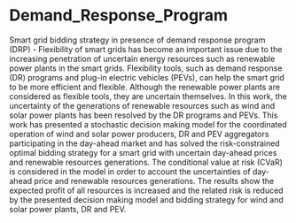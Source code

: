 # Demand_Response_Program
Smart grid bidding strategy in presence of demand response program (DRP) - 
Flexibility of smart grids has become an important issue due to the increasing penetration of uncertain energy resources 
such as renewable power plants in the smart grids. Flexibility tools, such as demand response (DR) programs and plug-in 
electric vehicles (PEVs), can help the smart grid to be more efficient and flexible. Although the renewable power plants 
are considered as flexible tools, they are uncertain themselves. In this work, the uncertainty of the generations of 
renewable resources such as wind and solar power plants has been resolved by the DR programs and PEVs. This work has 
presented a stochastic decision making model for the coordinated operation of wind and solar power producers, DR and PEV 
aggregators participating in the day-ahead market and has solved the risk-constrained optimal bidding strategy for a smart 
grid with uncertain day-ahead prices and renewable resources generations. The conditional value at risk (CVaR) is considered 
in the model in order to account the uncertainties of day-ahead price and renewable resources generations. The results 
show the expected profit of all resources is increased and the related risk is reduced by the presented decision making model 
and bidding strategy for wind and solar power plants, DR and PEV.
